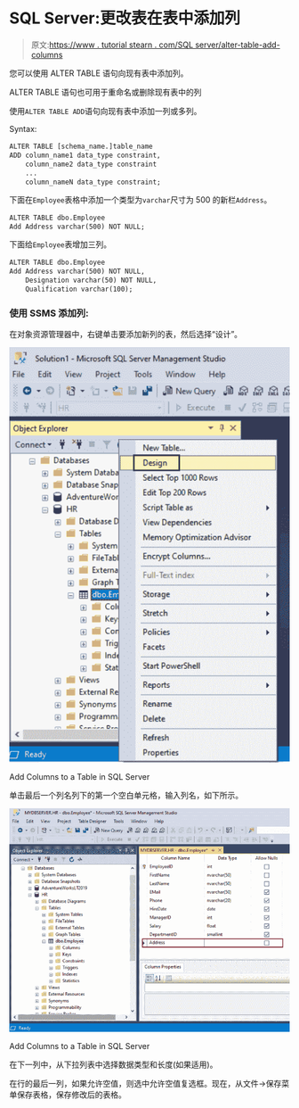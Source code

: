 # SQL Server:更改表在表中添加列

> 原文:[https://www . tutorial stearn . com/SQL server/alter-table-add-columns](https://www.tutorialsteacher.com/sqlserver/alter-table-add-columns)

您可以使用 ALTER TABLE 语句向现有表中添加列。

ALTER TABLE 语句也可用于重命名或删除现有表中的列

使用`ALTER TABLE ADD`语句向现有表中添加一列或多列。

Syntax:

```
ALTER TABLE [schema_name.]table_name 
ADD column_name1 data_type constraint,
    column_name2 data_type constraint
    ...
    column_nameN data_type constraint; 
```

下面在`Employee`表格中添加一个类型为`varchar`尺寸为 500 的新栏`Address`。

```
ALTER TABLE dbo.Employee
Add Address varchar(500) NOT NULL; 
```

下面给`Employee`表增加三列。

```
ALTER TABLE dbo.Employee
Add Address varchar(500) NOT NULL,
    Designation varchar(50) NOT NULL,
    Qualification varchar(100); 
```

### 使用 SSMS 添加列:

在对象资源管理器中，右键单击要添加新列的表，然后选择“设计”。

[![](img/242f47f45fe7bf030fe74047b3c502fe.png)](../../Content/images/sqlserver/alter-table1.png)

Add Columns to a Table in SQL Server



单击最后一个列名列下的第一个空白单元格，输入列名，如下所示。

[![](img/acb3a8545973b363032e6dbc15053d39.png)](../../Content/images/sqlserver/alter-table2.png)

Add Columns to a Table in SQL Server



在下一列中，从下拉列表中选择数据类型和长度(如果适用)。

在行的最后一列，如果允许空值，则选中允许空值复选框。现在，从文件->保存菜单保存表格，保存修改后的表格。